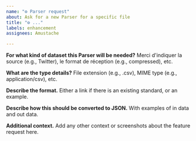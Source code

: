```yaml
---
name: "⚙️ Parser request"
about: Ask for a new Parser for a specific file
title: "⚙️ ..."
labels: enhancement
assignees: Amustache

---
```


**For what kind of dataset this Parser will be needed?**
Merci d'indiquer la source (e.g., Twitter), le format de réception (e.g., compressed), etc.

**What are the type details?**
File extension (e.g., .csv), MIME type (e.g., application/csv), etc.

**Describe the format.**
Either a link if there is an existing standard, or an example.

**Describe how this should be converted to JSON.**
With examples of in data and out data.

**Additional context.**
Add any other context or screenshots about the feature request here.
